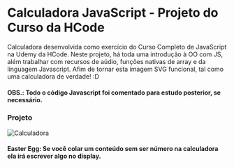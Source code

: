 # Calculadora JavaScript - Projeto do Curso da HCode

Calculadora desenvolvida como exercício do Curso Completo de JavaScript na Udemy da HCode. Neste projeto, há toda uma introdução à OO com JS, além trabalhar com recursos de aúdio, funções nativas de array e da linguagem Javascript. Afim de tornar esta imagem SVG funcional, tal como uma calculadora de verdade! :D

#### OBS.: Todo o código Javascript foi comentado para estudo posterior, se necessário.

### Projeto
![Calculadora](https://firebasestorage.googleapis.com/v0/b/hcode-com-br.appspot.com/o/calculadora-hcode.jpg?alt=media&token=5406aa3f-b965-401c-9b4e-654609c78b33)


#### Easter Egg: Se você colar um conteúdo sem ser número na calculadora ela irá escrever algo no display.

